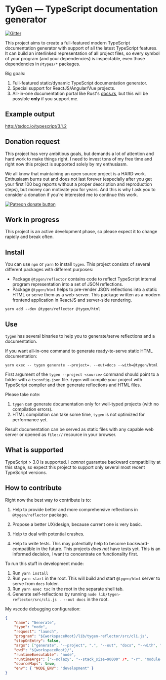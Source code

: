 # TyGen — TypeScript documentation generator

[![Gitter](https://badges.gitter.im/s-panferov/tygen.svg)](https://gitter.im/s-panferov/tygen?utm_source=badge&utm_medium=badge&utm_campaign=pr-badge)

This project aims to create a full-featured modern TypeScript documentation generator with support of all the latest TypeScript features. It can build an interlinked representation of all project files, so every symbol of your program (and your dependencies) is inspectable, even those dependencies in `@types/*` packages.

Big goals:

1.  Full-featured static/dynamic TypeScript documentation generator.
2.  Special support for ReactJS/Angular/Vue projects.
3.  All-in-one documentation portal like Rust's [docs.rs](docs.rs), but this will be possible **only** if you support me.

## Example output

http://tsdoc.io/typescript/3.1.2

## Donation request

This project has very ambitious goals, but demands a lot of attention and hard work to make things right. I need to invest tons of my free time and right now this project is supported solely by my enthusiasm.

We all know that maintaining an open source project is a HARD work. Enthusiasm burns out and does not last forever (especially after you get your first 100 bug reports without a proper description and reproduction steps), but money can motivate you for years. And this is why I ask you to consider a donation if you're interested me to continue this work.

<span class="badge-patreon"><a href="https://www.patreon.com/spanferov" title="Donate to this project using Patreon"><img src="https://img.shields.io/badge/patreon-donate-yellow.svg" alt="Patreon donate button" /></a></span>

## Work in progress

This project is an active development phase, so please expect it to change rapidly and break often.

## Install

You can use `npm` or `yarn` to install `tygen`. This project consists of several different packages with different purposes:

-   Package `@tygen/reflector` contains code to reflect TypeScript internal program representation into a set of JSON reflections.
-   Package `@tygen/html` helps to pre-render JSON reflections into a static HTML or serve them as a web-server. This package written as a modern frontend application in ReactJS and server-side rendering.

```
yarn add --dev @tygen/reflector @tygen/html
```

## Use

`tygen` has several binaries to help you to generate/serve reflections and a documentation.

If you want all-in-one command to generate ready-to-serve static HTML documentation:

```
yarn exec -- tygen generate --project=. --out=docs --with=@tygen/html
```

First argument of the `tygen --project <source>` command should point to a folder with a `tsconfig.json` file. `tygen` will compile your project with TypeScript compiler and then generate reflections and HTML files.

Please take note:

1.  `tygen` can generate documentation only for well-typed projects (with no compilation errors).
2.  HTML compilation can take some time, `tygen` is not optimized for performance yet.

Result documentation can be served as static files with any capable web server or opened as `file://` resource in your browser.

## What is supported

TypeScript > 3.0 is supported. I _cannot_ guarantee backward compatibility at this stage, so expect this project to support only several most recent TypeScript versions.

## How to contribute

Right now the best way to contribute is to:

1.  Help to provide better and more comprehensive reflections in `@tygen/reflector` package.

2.  Propose a better UX/design, because current one is very basic.

3.  Help to deal with potential crashes.

4.  Help to write tests. This may potentially help to become backward-compatible in the future. This projects _does not_ have tests yet. This is an informed decision, I want to concentrate on functionality first.

To run this stuff in development mode:

1.  Run `yarn install`
1.  Run `yarn start` in the root. This will build and start `@tygen/html` server to serve from `docs` folder.
1.  Run `yarn exec tsc` in the root in the separate shell tab.
1.  Generate self-reflections by running `node lib/tygen-reflector/src/cli.js . --out docs` in the root.

My vscode debugging configuration:

```json
{
	"name": "Generate",
	"type": "node",
	"request": "launch",
	"program": "${workspaceRoot}/lib/tygen-reflector/src/cli.js",
	"stopOnEntry": false,
	"args": ["generate", "--project", ".", "--out", "docs", "--with", "@tygen/html"],
	"cwd": "${workspaceRoot}/",
	"runtimeExecutable": "node",
	"runtimeArgs": ["--nolazy", "--stack_size=90000" /*, "-r", "module-alias/register" */],
	"sourceMaps": true,
	"env": { "NODE_ENV": "development" }
}
```
